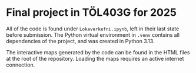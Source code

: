 # Final project in TÖL403G for 2025

All of the code is found under `Lokaverkefni.ipynb`, left in their last state before submission. The Python virtual environment in `.venv` contains all dependencies of the project, and was created in Python 3.13.

The interactive maps generated by the code can be found in the HTML files at the root of the repository. Loading the maps requires an active internet connection.